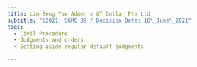 ```yaml
---
title: Lim Beng Yaw Admen v GT Dollar Pte Ltd
subtitle: "[2021] SGMC 39 / Decision Date: 16\_June\_2021"
tags:
  - Civil Procedure
  - Judgments and orders
  - Setting aside regular default judgments

---
```

